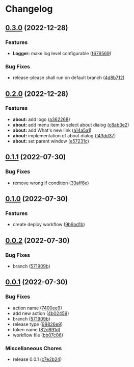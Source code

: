 # Changelog

## [0.3.0](https://github.com/mrpilot2/aide/compare/v0.2.0...v0.3.0) (2022-12-28)


### Features

* **Logger:** make log level configurable ([f679569](https://github.com/mrpilot2/aide/commit/f679569d7f1811bb8a8b069c1c3f27e295602028))


### Bug Fixes

* release-please shall run on default branch ([4d8b712](https://github.com/mrpilot2/aide/commit/4d8b71264b1e7695ee652051dfa83e2f4ecc7d19))

## [0.2.0](https://github.com/mrpilot2/aide/compare/v0.1.1...v0.2.0) (2022-12-28)


### Features

* **about:** add logo ([a362268](https://github.com/mrpilot2/aide/commit/a3622687bf8c44319cccd07533bc3fe40b16df03))
* **about:** add menu item to select about dialog ([c8ab3e2](https://github.com/mrpilot2/aide/commit/c8ab3e24f61c00ba5c50b4e2ca881025f6c88b85))
* **about:** add What's new link ([a14a5a1](https://github.com/mrpilot2/aide/commit/a14a5a170dce9fb3ef976cd7d4454e059f9a2756))
* **about:** implementation of about dialog ([f43dd37](https://github.com/mrpilot2/aide/commit/f43dd3784bbd8d12e5f98b19b2f5cec689bfb517))
* **about:** set parent window ([e57231c](https://github.com/mrpilot2/aide/commit/e57231c82a22dcc0d4ace7873589d3e82d5aace0))

## [0.1.1](https://github.com/mrpilot2/aide/compare/v0.1.0...v0.1.1) (2022-07-30)


### Bug Fixes

* remove wrong if condition ([33aff8e](https://github.com/mrpilot2/aide/commit/33aff8e74af9b663a9a2c118b0679ff652c556c5))

## [0.1.0](https://github.com/mrpilot2/aide/compare/v0.0.2...v0.1.0) (2022-07-30)


### Features

* create deploy workflow ([9b9ad1b](https://github.com/mrpilot2/aide/commit/9b9ad1bc6d5bf22576d5a7585a3f10610d57c749))

## [0.0.2](https://github.com/mrpilot2/aide/compare/v0.0.1...v0.0.2) (2022-07-30)


### Bug Fixes

* branch ([571909b](https://github.com/mrpilot2/aide/commit/571909b3cac70452a0e65bf0f155e03e6c17ac04))

## [0.0.1](https://github.com/mrpilot2/aide/compare/v0.0.0...v0.0.1) (2022-07-30)


### Bug Fixes

* action name ([7400ee9](https://github.com/mrpilot2/aide/commit/7400ee956609c6657c385f7900850e5c6e7ceecb))
* add new action ([4b02459](https://github.com/mrpilot2/aide/commit/4b0245927dca574f0ec8a52a1a61f788180a663b))
* branch ([571909b](https://github.com/mrpilot2/aide/commit/571909b3cac70452a0e65bf0f155e03e6c17ac04))
* release type ([99826e9](https://github.com/mrpilot2/aide/commit/99826e9e1361f99a51ff94c0e335d37cd8ed4224))
* token name ([82d891d](https://github.com/mrpilot2/aide/commit/82d891d824af42e14b480900f6867b1c9c95014e))
* workflow file ([bb07c06](https://github.com/mrpilot2/aide/commit/bb07c06212b63ed4074c598aa4438c7622c57c06))


### Miscellaneous Chores

* release 0.0.1 ([c7e2b24](https://github.com/mrpilot2/aide/commit/c7e2b240c05fa1de756a59e55e43e8f8bcdb115f))
